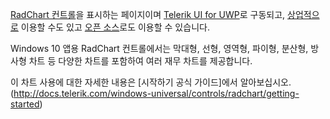 ﻿[RadChart 컨트롤](http://www.telerik.com/universal-windows-platform-ui/chart)을 표시하는 페이지이며 [Telerik UI for UWP](http://www.telerik.com/universal-windows-platform-ui)로 구동되고, [상업적으로](http://www.telerik.com/purchase/universal-windows-platform) 이용할 수도 있고 [오픈 소스](https://github.com/telerik/UI-For-UWP)로도 이용할 수 있습니다.

Windows 10 앱용 RadChart 컨트롤에서는 막대형, 선형, 영역형, 파이형, 분산형, 방사형 차트 등 다양한 차트를 포함하여 여러 재무 차트를 제공합니다.

이 차트 사용에 대한 자세한 내용은 [시작하기 공식 가이드]에서 알아보십시오. (http://docs.telerik.com/windows-universal/controls/radchart/getting-started)

